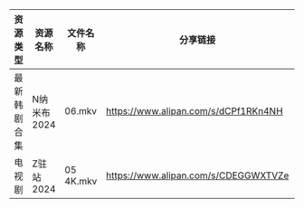 | 资源类型   | 资源名称     | 文件名称      | 分享链接                                 | 更新时间                |
| ------ | -------- | --------- | ------------------------------------ | ------------------- |
| 最新韩剧合集 | N纳米布2024 | 06.mkv    | https://www.alipan.com/s/dCPf1RKn4NH | 2025-01-08 00:06:01 |
| 电视剧    | Z驻站2024  | 05 4K.mkv | https://www.alipan.com/s/CDEGGWXTVZe | 2025-01-08 00:06:31 |

